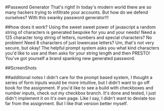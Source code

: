 #Password Generator
That's right! In today's modern world there are so many hackers trying to infiltrate your accounts.
But how do we defend ourselves? With this swanky password generator!!!

##how does it work?
Using the sweet sweet power of javascript a random string of characters is generated bespoke for you and your needs!
Need a 125 character long string of letters, numbers and special characters? No problem! Need 8 characters of just lowercase letters? Um, that's not very secure, but okay!
The helpful prompt system asks you what kind characters you'd like to use and then asks for your string length and then PRESTO! You've got yourself a brand spanking new generated password.

##ScreenShots


##additional notes
I didn't care for the prompt based system, I thought a series of form inputs would be more intuitive, but I didn't want to go off book for the assignment.
If you'd like to see a build with checkboxes and number inputs, check out my checkbox branch. It's done and tested, I just didn't implement it on it's own page. Like I say, I didn't want to deviate too far from the assignment. But I like that version better myself.
